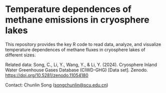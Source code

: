 # Temperature dependences of methane emissions in cryosphere lakes
This repository provides the key R code to read data, analyze, and visualize temperature dependences of methane fluxes in cryosphere lakes of different sizes.

Related data: Song, C., Li, Y., Wang, Y., & Li, Y. (2024). Cryosphere Inland Water Greenhouse Gases Database (CIWD-GHG) [Data set]. Zenodo. https://doi.org/10.5281/zenodo.11054180


Contact: Chunlin Song (songchunlin@scu.edu.cn)
